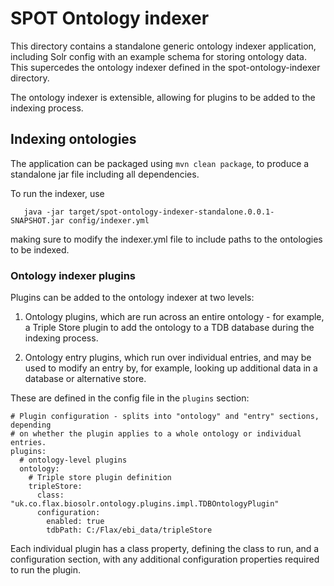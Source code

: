 # SPOT Ontology indexer

This directory contains a standalone generic ontology indexer application,
including Solr config with an example schema for storing ontology data.
This supercedes the ontology indexer defined in the spot-ontology-indexer
directory.

The ontology indexer is extensible, allowing for plugins to be added to
the indexing process.


## Indexing ontologies

The application can be packaged using `mvn clean package`, to produce a
standalone jar file including all dependencies.

To run the indexer, use

```
   java -jar target/spot-ontology-indexer-standalone.0.0.1-SNAPSHOT.jar config/indexer.yml
```

making sure to modify the indexer.yml file to include paths to the ontologies to be
indexed.


### Ontology indexer plugins

Plugins can be added to the ontology indexer at two levels:

1. Ontology plugins, which are run across an entire ontology - for example, a Triple Store plugin to add the ontology to a TDB database during the indexing process.

2. Ontology entry plugins, which run over individual entries, and may be used to modify an entry by, for example, looking up additional data in a database or alternative store.

These are defined in the config file in the `plugins` section:

```
# Plugin configuration - splits into "ontology" and "entry" sections, depending
# on whether the plugin applies to a whole ontology or individual entries.
plugins:
  # ontology-level plugins
  ontology:
    # Triple store plugin definition
    tripleStore:
      class: "uk.co.flax.biosolr.ontology.plugins.impl.TDBOntologyPlugin"
      configuration:
        enabled: true
        tdbPath: C:/Flax/ebi_data/tripleStore
```

Each individual plugin has a class property, defining the class to run, and a configuration section, with any additional configuration properties required to run the plugin.


